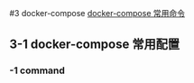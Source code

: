 #3 docker-compose
[docker-compose 常用命令](https://www.jianshu.com/p/c51d92a9f91d)
## 3-1 docker-compose 常用配置
### -1 command
